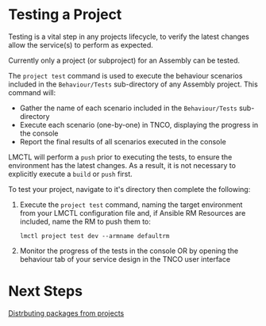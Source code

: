 # Testing a Project

Testing is a vital step in any projects lifecycle, to verify the latest changes allow the service(s) to perform as expected.

Currently only a project (or subproject) for an Assembly can be tested.

The `project test` command is used to execute the behaviour scenarios included in the `Behaviour/Tests` sub-directory of any Assembly project. This command will:

- Gather the name of each scenario included in the `Behaviour/Tests` sub-directory
- Execute each scenario (one-by-one) in TNCO, displaying the progress in the console
- Report the final results of all scenarios executed in the console

LMCTL will perform a `push` prior to executing the tests, to ensure the environment has the latest changes. As a result, it is not necessary to explicitly execute a `build` or `push` first.

To test your project, navigate to it's directory then complete the following:

1. Execute the `project test` command, naming the target environment from your LMCTL configuration file and, if Ansible RM Resources are included, name the RM to push them to:
   ```
   lmctl project test dev --armname defaultrm
   ```
2. Monitor the progress of the tests in the console OR by opening the behaviour tab of your service design in the TNCO user interface

# Next Steps

[Distrbuting packages from projects](distributing-packages.md)
